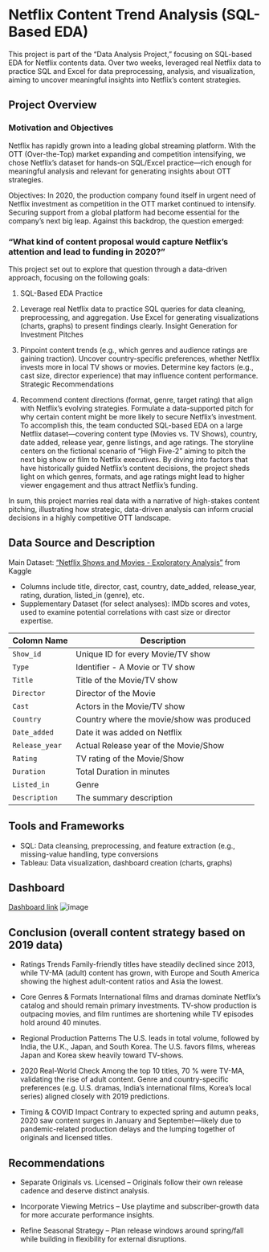 # Netflix Content Trend Analysis (SQL-Based EDA)
This project is part of the “Data Analysis Project,” focusing on SQL-based EDA for Netflix contents data. Over two weeks, leveraged real Netflix data to practice SQL and Excel for data preprocessing, analysis, and visualization, aiming to uncover meaningful insights into Netflix’s content strategies.
## Project Overview
### Motivation and Objectives
Netflix has rapidly grown into a leading global streaming platform. With the OTT (Over-the-Top) market expanding and competition intensifying, we chose Netflix’s dataset for hands-on SQL/Excel practice—rich enough for meaningful analysis and relevant for generating insights about OTT strategies.

Objectives:
In 2020, the production company found itself in urgent need of Netflix investment as competition in the OTT market continued to intensify. Securing support from a global platform had become essential for the company’s next big leap. Against this backdrop, the question emerged:


### “What kind of content proposal would capture Netflix’s attention and lead to funding in 2020?”

This project set out to explore that question through a data-driven approach, focusing on the following goals:

1. SQL-Based EDA Practice

2. Leverage real Netflix data to practice SQL queries for data cleaning, preprocessing, and aggregation.
Use Excel for generating visualizations (charts, graphs) to present findings clearly.
Insight Generation for Investment Pitches

3. Pinpoint content trends (e.g., which genres and audience ratings are gaining traction).
Uncover country-specific preferences, whether Netflix invests more in local TV shows or movies.
Determine key factors (e.g., cast size, director experience) that may influence content performance.
Strategic Recommendations

4. Recommend content directions (format, genre, target rating) that align with Netflix’s evolving strategies.
Formulate a data-supported pitch for why certain content might be more likely to secure Netflix’s investment.
To accomplish this, the team conducted SQL-based EDA on a large Netflix dataset—covering content type (Movies vs. TV Shows), country, date added, release year, genre listings, and age ratings. The storyline centers on the fictional scenario of “High Five-2” aiming to pitch the next big show or film to Netflix executives. By diving into factors that have historically guided Netflix’s content decisions, the project sheds light on which genres, formats, and age ratings might lead to higher viewer engagement and thus attract Netflix’s funding.

In sum, this project marries real data with a narrative of high-stakes content pitching, illustrating how strategic, data-driven analysis can inform crucial decisions in a highly competitive OTT landscape.


## Data Source and Description
Main Dataset: [“Netflix Shows and Movies - Exploratory Analysis”](https://www.kaggle.com/code/shivamb/netflix-shows-and-movies-exploratory-analysis/notebook) from Kaggle 

 + Columns include title, director, cast, country, date_added, release_year, rating, duration, listed_in (genre), etc.
 + Supplementary Dataset (for select analyses): IMDb scores and votes, used to examine potential correlations with cast size or director expertise.

 | Colomn Name  | Description |
| ------------- | ------------- |
| `Show_id`  | Unique ID for every Movie/TV show  |
| `Type`  | Identifier - A Movie or TV show |
| `Title`  | Title of the Movie/TV show  |
| `Director`  | Director of the Movie  |
| `Cast`  | Actors in the Movie/TV show  |
| `Country`  | Country where the movie/show was produced  |
| `Date_added`  | Date it was added on Netflix  |
| `Release_year`  | Actual Release year of the Movie/Show  |
| `Rating`  | TV rating of the Movie/Show  |
| `Duration`  | Total Duration in minutes  |
| `Listed_in`  | Genre  |
| `Description`  | The summary description  |



## Tools and Frameworks
 + SQL: Data cleansing, preprocessing, and feature extraction (e.g., missing-value handling, type conversions
 + Tableau: Data visualization, dashboard creation (charts, graphs)



## Dashboard
[Dashboard link](https://public.tableau.com/app/profile/jiyoon.shin1127/viz/NetflixDashboards-blackver_/1)
![image](https://github.com/user-attachments/assets/a934abc4-bc89-4da9-8c8f-3d72dedf6910)


## Conclusion (overall content strategy based on 2019 data)
+ Ratings Trends
Family-friendly titles have steadily declined since 2013, while TV-MA (adult) content has grown, with Europe and South America showing the highest adult-content ratios and Asia the lowest.

+ Core Genres & Formats
International films and dramas dominate Netflix’s catalog and should remain primary investments. TV-show production is outpacing movies, and film runtimes are shortening while TV episodes hold around 40 minutes.

+ Regional Production Patterns
The U.S. leads in total volume, followed by India, the U.K., Japan, and South Korea. The U.S. favors films, whereas Japan and Korea skew heavily toward TV-shows.

+ 2020 Real-World Check
Among the top 10 titles, 70 % were TV-MA, validating the rise of adult content. Genre and country-specific preferences (e.g. U.S. dramas, India’s international films, Korea’s local series) aligned closely with 2019 predictions.

+ Timing & COVID Impact
Contrary to expected spring and autumn peaks, 2020 saw content surges in January and September—likely due to pandemic-related production delays and the lumping together of originals and licensed titles.


## Recommendations

+ Separate Originals vs. Licensed – Originals follow their own release cadence and deserve distinct analysis.

+ Incorporate Viewing Metrics – Use playtime and subscriber-growth data for more accurate performance insights.

+ Refine Seasonal Strategy – Plan release windows around spring/fall while building in flexibility for external disruptions.
